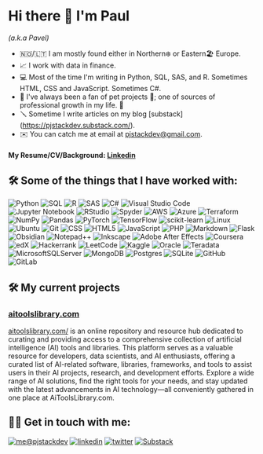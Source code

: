 # Hi there 👋 I'm Paul 
_(a.k.a Pavel)_
- 🇳🇴/🇱🇹 I am mostly found either in Northern❄️ or Eastern🏖️ Europe.
- 📈 I work with data in finance.
- 💻 Most of the time I'm writing in Python, SQL, SAS, and R. Sometimes HTML, CSS and JavaScript. Sometimes C#.
- 🧰 I've always been a fan of pet projects 🚀; one of sources of professional growth in my life. 🌱 
- 🪛 Sometime I write articles on my blog [substack] (https://pjstackdev.substack.com/).
- ✉️ You can catch me at email at [pjstackdev@gmail.com](mailto:pjstackdev@gmail.com).

#### My Resume/CV/Background: [Linkedin](https://www.linkedin.com/in/pjstackdev/)

## 🛠 Some of the things that I have worked with:
![Python](https://img.shields.io/badge/python-3670A0?style=for-the-badge&logo=python&logoColor=ffdd54) ![SQL](https://img.shields.io/badge/sql-%23CC342D.svg?style=for-the-badge&logo=sql&logoColor=white) ![R](https://img.shields.io/badge/r-%23276DC3.svg?style=for-the-badge&logo=r&logoColor=white) ![SAS](https://img.shields.io/badge/SAS-hotpink.svg?style=for-the-badge&logo=SAS&logoColor=white) ![C#](https://img.shields.io/badge/c%23-%23239120.svg?style=for-the-badge&logo=c-sharp&logoColor=white) ![Visual Studio Code](https://img.shields.io/badge/Visual%20Studio%20Code-0078d7.svg?style=for-the-badge&logo=visual-studio-code&logoColor=white) ![Jupyter Notebook](https://img.shields.io/badge/jupyter-%23FA0F00.svg?style=for-the-badge&logo=jupyter&logoColor=white) ![RStudio](https://img.shields.io/badge/RStudio-4285F4?style=for-the-badge&logo=rstudio&logoColor=white) ![Spyder](https://img.shields.io/badge/Spyder-838485?style=for-the-badge&logo=spyder%20ide&logoColor=maroon) ![AWS](https://img.shields.io/badge/AWS-%23FF9900.svg?style=for-the-badge&logo=amazon-aws&logoColor=white) ![Azure](https://img.shields.io/badge/azure-%230072C6.svg?style=for-the-badge&logo=microsoftazure&logoColor=white) ![Terraform](https://img.shields.io/badge/terraform-%235835CC.svg?style=for-the-badge&logo=terraform&logoColor=white) ![NumPy](https://img.shields.io/badge/numpy-%23013243.svg?style=for-the-badge&logo=numpy&logoColor=white) ![Pandas](https://img.shields.io/badge/pandas-%23150458.svg?style=for-the-badge&logo=pandas&logoColor=white) ![PyTorch](https://img.shields.io/badge/PyTorch-%23EE4C2C.svg?style=for-the-badge&logo=PyTorch&logoColor=white) ![TensorFlow](https://img.shields.io/badge/TensorFlow-%23FF6F00.svg?style=for-the-badge&logo=TensorFlow&logoColor=white) ![scikit-learn](https://img.shields.io/badge/scikit--learn-%23F7931E.svg?style=for-the-badge&logo=scikit-learn&logoColor=white) ![Linux](https://img.shields.io/badge/Linux-FCC624?style=for-the-badge&logo=linux&logoColor=black) ![Ubuntu](https://img.shields.io/badge/Ubuntu-E95420?style=for-the-badge&logo=ubuntu&logoColor=white) ![Git](https://img.shields.io/badge/git-%23F05033.svg?style=for-the-badge&logo=git&logoColor=white)  ![CSS](https://img.shields.io/badge/css-%231572B6.svg?style=for-the-badge&logo=css3&logoColor=white) ![HTML5](https://img.shields.io/badge/html5-%23E34F26.svg?style=for-the-badge&logo=html5&logoColor=white) ![JavaScript](https://img.shields.io/badge/javascript-%23323330.svg?style=for-the-badge&logo=javascript&logoColor=%23F7DF1E)  ![PHP](https://img.shields.io/badge/php-%23777BB4.svg?style=for-the-badge&logo=php&logoColor=white) ![Markdown](https://img.shields.io/badge/markdown-%23000000.svg?style=for-the-badge&logo=markdown&logoColor=white) ![Flask](https://img.shields.io/badge/flask-%23000.svg?style=for-the-badge&logo=flask&logoColor=white) ![Obsidian](https://img.shields.io/badge/Obsidian-%23483699.svg?style=for-the-badge&logo=obsidian&logoColor=white) ![Notepad++](https://img.shields.io/badge/Notepad++-90E59A.svg?style=for-the-badge&logo=notepad%2b%2b&logoColor=black) ![Inkscape](https://img.shields.io/badge/Inkscape-e0e0e0?style=for-the-badge&logo=inkscape&logoColor=080A13) ![Adobe After Effects](https://img.shields.io/badge/Adobe%20After%20Effects-9999FF.svg?style=for-the-badge&logo=Adobe%20After%20Effects&logoColor=white)  ![Coursera](https://img.shields.io/badge/Coursera-%230056D2.svg?style=for-the-badge&logo=Coursera&logoColor=white) ![edX](https://img.shields.io/badge/edX-%2302262B.svg?style=for-the-badge&logo=edX&logoColor=white) ![Hackerrank](https://img.shields.io/badge/-Hackerrank-2EC866?style=for-the-badge&logo=HackerRank&logoColor=white) ![LeetCode](https://img.shields.io/badge/LeetCode-000000?style=for-the-badge&logo=LeetCode&logoColor=#d16c06) ![Kaggle](https://img.shields.io/badge/Kaggle-035a7d?style=for-the-badge&logo=kaggle&logoColor=white) ![Oracle](https://img.shields.io/badge/Oracle-F80000?style=for-the-badge&logo=oracle&logoColor=white) ![Teradata](https://img.shields.io/badge/Teradata-F37440?style=for-the-badge&logo=teradata&logoColor=white) ![MicrosoftSQLServer](https://img.shields.io/badge/Microsoft%20SQL%20Server-CC2927?style=for-the-badge&logo=microsoft%20sql%20server&logoColor=white) ![MongoDB](https://img.shields.io/badge/MongoDB-%234ea94b.svg?style=for-the-badge&logo=mongodb&logoColor=white) ![Postgres](https://img.shields.io/badge/postgres-%23316192.svg?style=for-the-badge&logo=postgresql&logoColor=white) ![SQLite](https://img.shields.io/badge/sqlite-%2307405e.svg?style=for-the-badge&logo=sqlite&logoColor=white) ![GitHub](https://img.shields.io/badge/github-%23121011.svg?style=for-the-badge&logo=github&logoColor=white) ![GitLab](https://img.shields.io/badge/gitlab-%23181717.svg?style=for-the-badge&logo=gitlab&logoColor=white)

## 🛠️ My current projects

### [aitoolslibrary.com](https://github.com/pjstackdev/aitoolslibrary/)

[aitoolslibrary.com/](https://github.com/pjstackdev/aitoolslibrary/) is an online repository and resource hub dedicated to curating and providing access to a comprehensive collection of artificial intelligence (AI) tools and libraries. This platform serves as a valuable resource for developers, data scientists, and AI enthusiasts, offering a curated list of AI-related software, libraries, frameworks, and tools to assist users in their AI projects, research, and development efforts. Explore a wide range of AI solutions, find the right tools for your needs, and stay updated with the latest advancements in AI technology—all conveniently gathered in one place at AiToolsLibrary.com.

## 👋🏼 Get in touch with me:

[![me@pjstackdev](https://img.shields.io/badge/me@pjstackdev%20-%23E62B1E.svg?&style=for-the-badge&logo=gmail&logoColor=white)](mailto:pjstackdev@gmail.com) [![linkedin](https://img.shields.io/badge/linkedin%20-%230077B5.svg?&style=for-the-badge&logo=linkedin&logoColor=white)](https://www.linkedin.com/in/pjstackdev/) [![twitter](https://img.shields.io/badge/pjstackdev%20-%231DA1F2.svg?&style=for-the-badge&logo=Twitter&logoColor=white)](https://twitter.com/pjstackdev)  [![Substack](https://img.shields.io/badge/Substack-%23006f5c.svg?style=for-the-badge&logo=substack&logoColor=FF6719)](https://pjstackdev.substack.com/)
